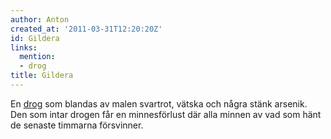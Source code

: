 ```yaml
---
author: Anton
created_at: '2011-03-31T12:20:20Z'
id: Gildera
links:
  mention:
  - drog
title: Gildera
---
```


En [drog] som blandas av malen svartrot, vätska och några stänk arsenik. Den som intar drogen får en
minnesförlust där alla minnen av vad som hänt de senaste timmarna försvinner.

  [drog]: drog
